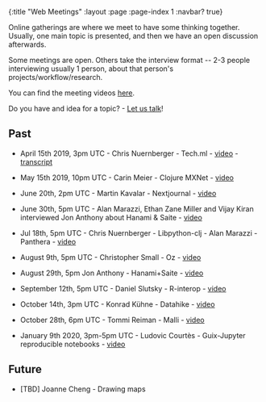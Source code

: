 {:title "Web Meetings"
 :layout :page
 :page-index 1
 :navbar? true}

Online gatherings are where we meet to have some thinking together. Usually, one main topic is presented, and then we have an open discussion afterwards.

Some meetings are open. Others take the interview format -- 2-3 people interviewing usually 1 person, about that person's projects/workflow/research.

You can find the meeting videos [here](http://yt.vu/+scicloj).

Do you have and idea for a topic? - [Let us talk](../about/#where)!

## Past

- April 15th 2019, 3pm UTC - Chris Nuernberger - Tech.ml - [video](https://www.youtube.com/watch?v=NyMABoUEj20&t=6m50s) - [transcript](https://github.com/joinr/sciclojminutes/blob/master/meeting.org)
- May 15th 2019, 10pm UTC - Carin Meier - Clojure MXNet - [video](https://www.youtube.com/watch?v=niCq-pvDyZc)
- June 20th, 2pm UTC - Martin Kavalar - Nextjournal - [video](https://www.youtube.com/watch?v=MI9tl-3kNS0)
- June 30th, 5pm UTC - Alan Marazzi, Ethan Zane Miller and Vijay Kiran
 interviewed Jon Anthony about Hanami & Saite - [video](https://www.youtube.com/watch?v=ld5du3L-emM)
- Jul 18th, 5pm UTC - Chris Nuernberger - Libpython-clj - Alan Marazzi - Panthera - [video](https://www.youtube.com/watch?v=ajDiGS73i2o)

- August 9th, 5pm UTC - Christopher Small - Oz - [video](https://youtu.be/CRLvHgQzhmI)
- August 29th, 5pm Jon Anthony - Hanami+Saite - [video](https://youtu.be/3Hx7kbub9YE)

- September 12th, 5pm UTC - Daniel Slutsky - R-interop - [video](https://www.youtube.com/watch?v=XoVX2Ezi_YM)

- October 14th, 3pm UTC - Konrad Kühne - Datahike - [video](https://youtu.be/Hjo4TEV81sQ)

- October 28th, 6pm UTC - Tommi Reiman - Malli - [video](https://youtu.be/YhP6tI22uQ4)

- January 9th 2020, 3pm-5pm UTC - Ludovic Courtès - Guix-Jupyter reproducible notebooks - [video](https://youtu.be/GFyv3qUXHpU)

## Future

- [TBD] Joanne Cheng - Drawing maps
